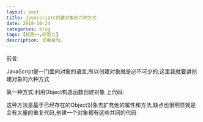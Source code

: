 ```yaml
---
layout: post
title: javascriptc创建对象的六种方式
date: 2018-10-24
categories: blog
tags: [标签一,标签二]
description: 文章金句。
---
```

前言:

JavaScript是一门面向对象的语言,所以创建对象就是必不可少的,这里我就要讲创建对象的六种方式

第一种方式:利用Object构造函数创建对象
上代码:

<html>
<script type="text/javascript">
//创建对象的第一种方式:利用Object构造函数创建对象
var person=new Object();
person.name="helloworld";
person.age=10;
person.info=function(){
alert(this.name+this.age);

}
person.info();
</script>
</html>
这种方法是基于已经存在的Object对象去扩充他的属性和方法,缺点也很明显就是会有大量的重复代码,创建一个对象都有这些共同的代码





